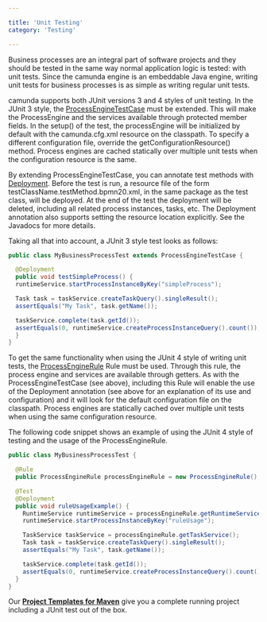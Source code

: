 ```yaml
---

title: 'Unit Testing'
category: 'Testing'

---
```



Business processes are an integral part of software projects and they should be tested in the same way normal application logic is tested: with unit tests. Since the camunda engine is an embeddable Java engine, writing unit tests for business processes is as simple as writing regular unit tests.

camunda supports both JUnit versions 3 and 4 styles of unit testing. In the JUnit 3 style, the [ProcessEngineTestCase](ref:/api-references/javadoc/?org/camunda/bpm/engine/test/ProcessEngineTestCase.html) must be extended. This will make the ProcessEngine and the services available through protected member fields. In the setup() of the test, the processEngine will be initialized by default with the camunda.cfg.xml resource on the classpath. To specify a different configuration file, override the getConfigurationResource() method. Process engines are cached statically over multiple unit tests when the configuration resource is the same.

By extending ProcessEngineTestCase, you can annotate test methods with [Deployment](ref:/api-references/javadoc/?org/camunda/bpm/engine/test/Deployment.html). Before the test is run, a resource file of the form testClassName.testMethod.bpmn20.xml, in the same package as the test class, will be deployed. At the end of the test the deployment will be deleted, including all related process instances, tasks, etc. The Deployment annotation also supports setting the resource location explicitly. See the Javadocs for more details.

Taking all that into account, a JUnit 3 style test looks as follows:

```java
public class MyBusinessProcessTest extends ProcessEngineTestCase {

  @Deployment
  public void testSimpleProcess() {
  runtimeService.startProcessInstanceByKey("simpleProcess");

  Task task = taskService.createTaskQuery().singleResult();
  assertEquals("My Task", task.getName());

  taskService.complete(task.getId());
  assertEquals(0, runtimeService.createProcessInstanceQuery().count());
  }
}
```

To get the same functionality when using the JUnit 4 style of writing unit tests, the [ProcessEngineRule](ref:/api-references/javadoc/?org/camunda/bpm/engine/test/ProcessEngineRule.html) Rule must be used. Through this rule, the process engine and services are available through getters. As with the ProcessEngineTestCase (see above), including this Rule will enable the use of the Deployment annotation (see above for an explanation of its use and configuration) and it will look for the default configuration file on the classpath. Process engines are statically cached over multiple unit tests when using the same configuration resource.

The following code snippet shows an example of using the JUnit 4 style of testing and the usage of the ProcessEngineRule.

```java
public class MyBusinessProcessTest {

  @Rule
  public ProcessEngineRule processEngineRule = new ProcessEngineRule();

  @Test
  @Deployment
  public void ruleUsageExample() {
    RuntimeService runtimeService = processEngineRule.getRuntimeService();
    runtimeService.startProcessInstanceByKey("ruleUsage");

    TaskService taskService = processEngineRule.getTaskService();
    Task task = taskService.createTaskQuery().singleResult();
    assertEquals("My Task", task.getName());

    taskService.complete(task.getId());
    assertEquals(0, runtimeService.createProcessInstanceQuery().count());
  }
}
```

<div class="alert alert-info">
  Our <a href="ref:#process-applications-maven-project-templates-archetypes"><strong>Project Templates for Maven</strong></a> give you a complete running project including a JUnit test out of the box.
</div>
